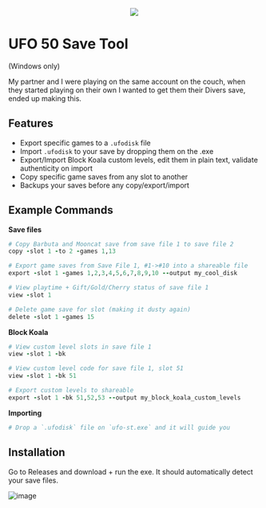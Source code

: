 <p align="center">
  <img src="https://github.com/user-attachments/assets/f6aa7019-a242-4d76-8735-893f8c4dd0ba" />
</p>

# UFO 50 Save Tool
(Windows only)

My partner and I were playing on the same account on the couch, when they started playing on their own I wanted to get them their Divers save, ended up making this.

## Features
- Export specific games to a `.ufodisk` file
- Import `.ufodisk` to your save by dropping them on the .exe
- Export/Import Block Koala custom levels, edit them in plain text, validate authenticity on import
- Copy specific game saves from any slot to another
- Backups your saves before any copy/export/import

## Example Commands
**Save files**
```rb
# Copy Barbuta and Mooncat save from save file 1 to save file 2
copy -slot 1 -to 2 -games 1,13

# Export game saves from Save File 1, #1->#10 into a shareable file
export -slot 1 -games 1,2,3,4,5,6,7,8,9,10 --output my_cool_disk

# View playtime + Gift/Gold/Cherry status of save file 1
view -slot 1

# Delete game save for slot (making it dusty again)
delete -slot 1 -games 15
```
**Block Koala**
```rb
# View custom level slots in save file 1
view -slot 1 -bk

# View custom level code for save file 1, slot 51
view -slot 1 -bk 51

# Export custom levels to shareable
export -slot 1 -bk 51,52,53 --output my_block_koala_custom_levels
```
**Importing**
```rb
# Drop a `.ufodisk` file on `ufo-st.exe` and it will guide you
```

## Installation
Go to Releases and download + run the exe. It should automatically detect your save files.

![image](https://github.com/user-attachments/assets/4bb96da5-1dd7-4d13-8937-665774ea4657)
